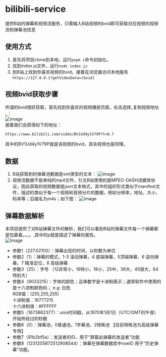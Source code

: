 # bilibili-service
提供B站的弹幕和视频流服务，只需输入B站视频的bvid即可获取对应视频的视频流和弹幕池信息

## 使用方式
1. 首先将项目clone到本地，运行```pnpm i```命令初始化。
2. 找到index.js文件，运行```node index.js```
3. 到B站上找到你喜欢视频的bvid，接着在浏览器访问本地服务```https://127.0.0.1?getVideoData=(bvid)```


## 视频bvid获取步骤
所谓的bvid很好获取，首先找到你喜欢的视频播放页面，右击选择_复制视频地址_：<br />
![image](https://user-images.githubusercontent.com/69229785/218742193-8524c3fd-66ab-44e4-9542-269046d926af.png)<br/>
接着我们会获得如下的地址：
```txt
https://www.bilibili.com/video/BV1Ud4y1V79P?t=0.7
```
其中的BV1Ud4y1V79P就是该视频的bvid，其余视频也是同理。

## 数据
1. B站获取到的弹幕池数据是xml类型的文本：
![image](https://user-images.githubusercontent.com/69229785/218742618-791d200b-8642-4ff6-91d6-9f939cb56242.png)
2. 视频流数据不是单纯的mp4文件，引文B站使用的是MPEG-DASH流媒体协议，因此获取的视频数据是json文本格式，其中的组织形式类似于manifest文件，描述的类似于每一个视频和音频分片的数据，例如分辨率，地址，大小，码率等；后缀名为m4s；如下图：
![image](https://user-images.githubusercontent.com/69229785/218743610-0c92ec8d-b9b2-4dc0-9ce6-bec8f037bc25.png)

## 弹幕数据解析
本项目提供了对B站弹幕文件的解析，我们可以看到B站的弹幕文件每一个弹幕都是包裹着<d>。。。。</d>,其中的p就是描述了弹幕的属性。<br />
![image](https://user-images.githubusercontent.com/69229785/218744551-4cc0dea4-e1dd-4576-8e51-a001ee52df29.png)
- 参数1（227.02100）：弹幕出现的时间，以秒数为单位
- 参数2（1）：弹幕的模式，1-3 滚动弹幕，4 底端弹幕，5顶端弹幕，6 逆向弹幕，7 精准定位，8 高级弹幕
- 参数3（25）：字号 （12非常小，16特小，18小，25中，36大，45很大，64特别大）
- 参数4（9033215）：字体的颜色；这串数字是十进制表示；通常软件中使用的是十六进制颜色码；
           e.g:
           白色   
           RGB值：(255,255,255)     
           十进制值：16777215      
           十六进制值：#FFFFFF
- 参数5（1673862377）：unix时间戳，从1970年1月1日（UTC/GMT的午夜）开始所经过的秒数
- 参数6（0）：弹幕池，0普通池，1字幕池，2特殊池 【目前特殊池为高级弹幕专用】
- 参数7（91b2bf5a）：发送者的ID，用于“屏蔽此弹幕的发送者”功能
- 参数8（1231205872512908544）：弹幕在弹幕数据库中rowID 用于“历史弹幕”功能。
